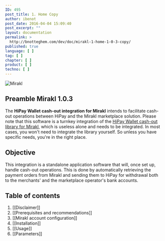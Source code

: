 ```yaml
---
ID: 495
post_title: 1. Home Copy
author: ibenot
post_date: 2016-04-04 15:09:40
post_excerpt: ""
layout: documentation
permalink: >
  http://bnotteghem.com/dev/doc/mirakl-1-home-1-0-3-copy/
published: true
language: [ ]
tag: [ ]
chapter: [ ]
product: [ ]
techno: [ ]
---
```

![Mirakl](https://github.com/hipay/hipay-wallet-cashout-mirakl-integration/wiki/images/header.jpg)

## Preamble Mirakl 1.0.3
The **HiPay Wallet cash-out integration for Mirakl** intends to facilitate cash-out operations between HiPay and the Mirakl marketplace solution. Please note that this software is a turnkey integration of the [HiPay Wallet cash-out library for Mirakl][repo-lib], which is useless alone and needs to be integrated. In most cases, you won't need to integrate the library yourself. So unless you have specific needs, you're in the right place.

## Objective
This integration is a standalone application software that will, once set up, handle cash-out operations. This is done by automatically retrieving the payment orders from Mirakl and sending them to HiPay for withdrawal both to the merchants' and the marketplace operator's bank accounts. 

## Table of contents
1. [[Disclaimer]]
2. [[Prerequisites and recommendations]]
3. [[Mirakl account configuration]]
4. [[Installation]]
5. [[Usage]]
6. [[Parameters]]

[repo-lib]: https://github.com/hipay/hipay-wallet-cashout-mirakl-library